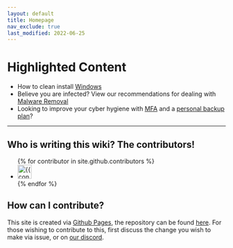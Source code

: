 ```yaml
---
layout: default
title: Homepage
nav_exclude: true
last_modified: 2022-06-25
---
```

# Highlighted Content
* How to clean install [Windows](/windows)
* Believe you are infected? View our recommendations for dealing with [Malware Removal](/docs/safety-security/malware-guide)
* Looking to improve your cyber hygiene with [MFA](/docs/safety-security/mfa.html) and a [personal backup plan](/docs/backups)?

---
## Who is writing this wiki? The contributors!

<ul class="list-style-none">
{% for contributor in site.github.contributors %}
  <li class="d-inline-block mr-1">
     <a href="{{ contributor.html_url }}"><img src="{{ contributor.avatar_url }}" width="32" height="32" alt="{{ contributor.login }}"/></a>
  </li>
{% endfor %}
</ul>

## How can I contribute?
This site is created via [Github Pages](https://pages.github.com/), the repository can be found [here](https://github.com/r-Techsupport/rTS_Wiki). For those wishing to contribute to this, first discuss the change you wish to make via issue, or on [our discord](https://discord.com/invite/2EDwzWa). 
